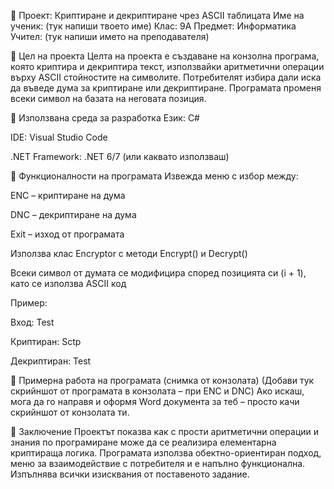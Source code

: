 📄 Проект: Криптиране и декриптиране чрез ASCII таблицата
Име на ученик: (тук напиши твоето име)
Клас: 9А
Предмет: Информатика
Учител: (тук напиши името на преподавателя)

🔹 Цел на проекта
Целта на проекта е създаване на конзолна програма, която криптира и декриптира текст, използвайки аритметични операции върху ASCII стойностите на символите. Потребителят избира дали иска да въведе дума за криптиране или декриптиране. Програмата променя всеки символ на базата на неговата позиция.

🔹 Използвана среда за разработка
Език: C#

IDE: Visual Studio Code

.NET Framework: .NET 6/7 (или каквато използваш)

🔹 Функционалности на програмата
Извежда меню с избор между:

ENC – криптиране на дума

DNC – декриптиране на дума

Exit – изход от програмата

Използва клас Encryptor с методи Encrypt() и Decrypt()

Всеки символ от думата се модифицира според позицията си (i + 1), като се използва ASCII код

Пример:

Вход: Test

Криптиран: Sctp

Декриптиран: Test

🔹 Примерна работа на програмата (снимка от конзолата)
(Добави тук скрийншот от програмата в конзолата – при ENC и DNC)
Ако искаш, мога да го направя и оформя Word документа за теб – просто качи скрийншот от конзолата ти.

🔹 Заключение
Проектът показва как с прости аритметични операции и знания по програмиране може да се реализира елементарна криптираща логика. Програмата използва обектно-ориентиран подход, меню за взаимодействие с потребителя и е напълно функционална. Изпълнява всички изисквания от поставеното задание.
